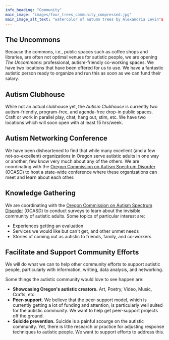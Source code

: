```yaml
---
info_heading: "Community"
main_image: "images/four_trees_community_compressed.jpg"
main_image_alt_text: "watercolor of autumn trees by Alexandria Levin"s
---
```


## The Uncommons
Because the commons, i.e., public spaces such as coffee shops and libraries, are often not optimal venues for autistic people, we are opening _The Uncommons_: professional, autism-friendly co-working spaces. We have two locations that have been offered for us to use. We have a fantastic autistic person ready to organize and run this as soon as we can fund their salary.

## Autism Clubhouse
While not an actual clubhouse yet, the _Autism Clubhouse_ is currently two autism-friendly, program-free, and agenda-free drop-in public spaces. Craft or work in parallel play, chat, hang out, stim, etc. We have two locations which will soon open with at least 15 hrs/week.

## Autism Networking Conference
We have been disheartened to find that while many excellent (and a few not-so-excellent) organizations in Oregon serve autistic adults in one way or another, few know very much about any of the others. We are coordinating with the [Oregon Commission on Autism Spectrum Disorder](https://www.orcommissionasd.org/) (OCASD) to host a state-wide conference where these organizations can meet and learn about each other.

## Knowledge Gathering
We are coordinating with the [Oregon Commission on Autism Spectrum Disorder](https://www.orcommissionasd.org/) (OCASD) to conduct surveys to learn about the invisible community of autistic adults. Some topics of particular interest are:

- Experiences getting an evaluation
- Services we would like but can't get, and other unmet needs
- Stories of coming out as autistic to friends, family, and co-workers

## Facilitate and Support Community Efforts
We will do what we can to help other community efforts to support autistic people, particularly with information, writing, data analysis, and networking. 

Some things the autistic community would love to see happen are:
- **Showcasing Oregon's autistic creators.** Art, Poetry, Video, Music, Crafts, etc.
- **Peer-support.** We believe that the peer-support model, which is currently getting a lot of funding and attention, is particularly well suited for the autistic community. We want to help get peer-support projects off the ground.
- **Suicide prevention.** Suicide is a painful scourge on the autistic community. Yet, there is little research or practice for adjusting response techniques to autistic people. We want to support efforts to address this.
